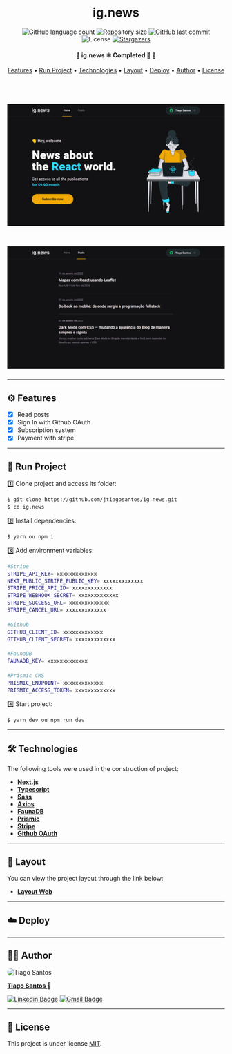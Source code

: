 <h1 align="center">ig.news</h1>

<p align="center">
  <img alt="GitHub language count" src="https://img.shields.io/github/languages/count/jtiagosantos/ig.news?color=%green">
  <img alt="Repository size" src="https://img.shields.io/github/repo-size/jtiagosantos/ig.news?color=blue">
  <a href="https://github.com/jtiagosantos/ig.news/commits/master">
    <img alt="GitHub last commit" src="https://img.shields.io/github/last-commit/jtiagosantos/ig.news?color=purple">
  </a>
  <img alt="License" src="https://img.shields.io/badge/license-MIT-brightgreen?color=orange">
   <a href="https://github.com/jtiagosantos/ig.news/stargazers">
    <img alt="Stargazers" src="https://img.shields.io/github/stars/jtiagosantos/ig.news?style=social">
  </a>
</p>

<h4 align="center"> 
	🚧  ig.news ⚛️ Completed 🚀 🚧
</h4>

<p align="center">
  <a href="#-features">Features</a> •
  <a href="#-run-project">Run Project</a> • 
  <a href="#-technologies">Technologies</a> • 
  <a href="#-layout">Layout</a> •
  <a href="#-deploy">Deploy</a> •
  <a href="#-author">Author</a> • 
  <a href="#-license">License</a>
</p>

<br>

<h1 align="center">
    <img alt="ig.news" src=".github/cover-1.png" />
</h1>

<h1 align="center">
    <img alt="ig.news" src=".github/cover-2.png" />
</h1>

<hr />

## ⚙️ Features

- [x] Read posts
- [x] Sign In with Github OAuth
- [x] Subscription system 
- [x] Payment with stripe

<hr>

## 🚀 Run Project

1️⃣ Clone project and access its folder:

```bash
$ git clone https://github.com/jtiagosantos/ig.news.git
$ cd ig.news
```

2️⃣ Install dependencies:

```bash
$ yarn ou npm i
```

3️⃣ Add environment variables:

```bash
#Stripe
STRIPE_API_KEY= xxxxxxxxxxxxx
NEXT_PUBLIC_STRIPE_PUBLIC_KEY= xxxxxxxxxxxxx
STRIPE_PRICE_API_ID= xxxxxxxxxxxxx
STRIPE_WEBHOOK_SECRET= xxxxxxxxxxxxx
STRIPE_SUCCESS_URL= xxxxxxxxxxxxx
STRIPE_CANCEL_URL= xxxxxxxxxxxxx

#Github
GITHUB_CLIENT_ID= xxxxxxxxxxxxx
GITHUB_CLIENT_SECRET= xxxxxxxxxxxxx

#FaunaDB
FAUNADB_KEY= xxxxxxxxxxxxx

#Prismic CMS
PRISMIC_ENDPOINT= xxxxxxxxxxxxx
PRISMIC_ACCESS_TOKEN= xxxxxxxxxxxxx
```

4️⃣ Start project:

```bash
$ yarn dev ou npm run dev
```
<hr>

## 🛠 Technologies

The following tools were used in the construction of project:

- **[Next.js](https://nextjs.org/)**
- **[Typescript](https://www.typescriptlang.org/)**
- **[Sass](https://sass-lang.com/)**
- **[Axios](https://axios-http.com/docs/api_intro)**
- **[FaunaDB](https://fauna.com/)**
- **[Prismic](https://prismic.io/)**
- **[Stripe](https://stripe.com/docs)**
- **[Github OAuth](https://docs.github.com/en/developers/apps/building-oauth-apps/authorizing-oauth-apps)**

<hr>

## 🔖 Layout

You can view the project layout through the link below:

- **[Layout Web](https://www.figma.com/file/ACftOU1lQWODLAqzNYfQAp/ig.news-(Copy)?node-id=1%3A2)**

<hr>

## ☁️ Deploy

<hr>

## 👨‍💻 Author

<img src="https://avatars.githubusercontent.com/u/63312141?v=4" width="100" alt="Tiago Santos" style="border-radius: 50px;" />

<strong><a href="https://github.com/jtiagosantos">Tiago Santos </a>🚀</strong>

[![Linkedin Badge](https://img.shields.io/badge/linkedin-%230077B5.svg?&style=for-the-badge&logo=linkedin&logoColor=white&link=https://www.linkedin.com/in/jos%C3%A9-tiago-santos-de-lima-aaa4361a4/)](https://www.linkedin.com/in/josetiagosantosdelima/)
[![Gmail Badge](https://img.shields.io/badge/Gmail-D14836?style=for-the-badge&logo=gmail&logoColor=white)](mailto:tiago.santos@icomp.ufam.edu.br)

<hr>

## 📝 License

This project is under license [MIT](./LICENSE).
